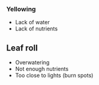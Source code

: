
### Yellowing
- Lack of water
- Lack of nutrients


## Leaf roll
- Overwatering
- Not enough nutrients
- Too close to lights (burn spots)